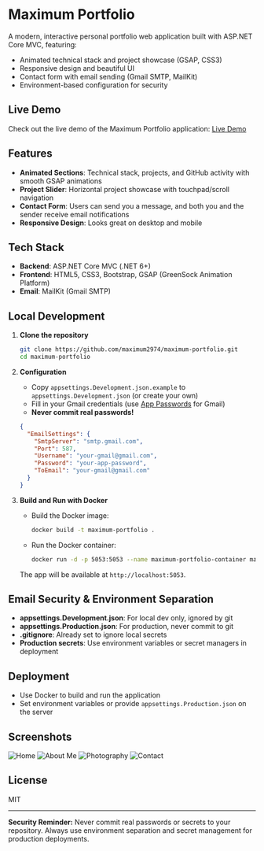 # Maximum Portfolio

A modern, interactive personal portfolio web application built with ASP.NET Core MVC, featuring:
- Animated technical stack and project showcase (GSAP, CSS3)
- Responsive design and beautiful UI
- Contact form with email sending (Gmail SMTP, MailKit)
- Environment-based configuration for security

## Live Demo

Check out the live demo of the Maximum Portfolio application: [Live Demo](http://45.145.228.53:5053/)


## Features
- **Animated Sections**: Technical stack, projects, and GitHub activity with smooth GSAP animations
- **Project Slider**: Horizontal project showcase with touchpad/scroll navigation
- **Contact Form**: Users can send you a message, and both you and the sender receive email notifications
- **Responsive Design**: Looks great on desktop and mobile

## Tech Stack
- **Backend**: ASP.NET Core MVC (.NET 6+)
- **Frontend**: HTML5, CSS3, Bootstrap, GSAP (GreenSock Animation Platform)
- **Email**: MailKit (Gmail SMTP)

## Local Development

1. **Clone the repository**
   ```bash
   git clone https://github.com/maximum2974/maximum-portfolio.git
   cd maximum-portfolio
   ```

2. **Configuration**
   - Copy `appsettings.Development.json.example` to `appsettings.Development.json` (or create your own)
   - Fill in your Gmail credentials (use [App Passwords](https://support.google.com/accounts/answer/185833?hl=en) for Gmail)
   - **Never commit real passwords!**

   ```json
   {
     "EmailSettings": {
       "SmtpServer": "smtp.gmail.com",
       "Port": 587,
       "Username": "your-gmail@gmail.com",
       "Password": "your-app-password",
       "ToEmail": "your-gmail@gmail.com"
     }
   }
   ```

3. **Build and Run with Docker**
   - Build the Docker image:
     ```bash
     docker build -t maximum-portfolio .
     ```
   - Run the Docker container:
     ```bash
     docker run -d -p 5053:5053 --name maximum-portfolio-container maximum-portfolio
     ```
   The app will be available at `http://localhost:5053`.

## Email Security & Environment Separation
- **appsettings.Development.json**: For local dev only, ignored by git
- **appsettings.Production.json**: For production, never commit to git
- **.gitignore**: Already set to ignore local secrets
- **Production secrets**: Use environment variables or secret managers in deployment

## Deployment
- Use Docker to build and run the application
- Set environment variables or provide `appsettings.Production.json` on the server

## Screenshots
![Home](https://raw.githubusercontent.com/maximum2974/markdown-image/develop/image-20250523191255942.png)
![About Me](https://raw.githubusercontent.com/maximum2974/markdown-image/develop/image-20250523162427505.png)
![Photography](https://raw.githubusercontent.com/maximum2974/markdown-image/develop/image-20250523162452457.png)
![Contact](https://raw.githubusercontent.com/maximum2974/markdown-image/develop/image-20250523162536896.png)

## License
MIT

---

**Security Reminder:** Never commit real passwords or secrets to your repository. Always use environment separation and secret management for production deployments. 
